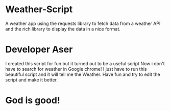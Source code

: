 # Weather-Script
A weather app using the requests library to fetch data from a weather API and the rich library to display the data in a nice format.

# Developer Aser

I created this script for fun but it turned out to be a useful script Now i don't have to search for weather in Google chrome! I just have to run this beautiful script and it will tell me the Weather. Have fun and try to edit the script and make it better.

# God is good!

